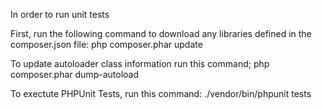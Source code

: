In order to run unit tests

First, run the following command to download any libraries defined in the composer.json file:
php composer.phar update

To update autoloader class information run this command;
php composer.phar dump-autoload

To exectute PHPUnit Tests, run this command:
./vendor/bin/phpunit tests
